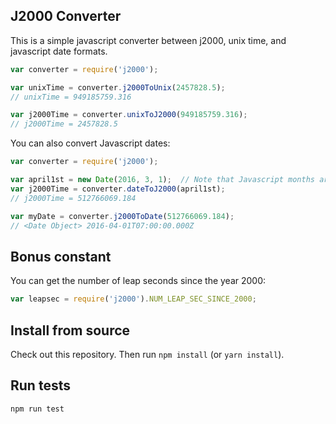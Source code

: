 J2000 Converter
---

This is a simple javascript converter between j2000, unix time, and javascript date formats.

```javascript
var converter = require('j2000');

var unixTime = converter.j2000ToUnix(2457828.5);
// unixTime = 949185759.316

var j2000Time = converter.unixToJ2000(949185759.316);
// j2000Time = 2457828.5
```

You can also convert Javascript dates:

```javascript
var converter = require('j2000');

var april1st = new Date(2016, 3, 1);  // Note that Javascript months are 0-indexed
var j2000Time = converter.dateToJ2000(april1st);
// j2000Time = 512766069.184

var myDate = converter.j2000ToDate(512766069.184);
// <Date Object> 2016-04-01T07:00:00.000Z
```

## Bonus constant

You can get the number of leap seconds since the year 2000:

```javascript
var leapsec = require('j2000').NUM_LEAP_SEC_SINCE_2000;
```

## Install from source

Check out this repository.  Then run `npm install` (or `yarn install`).

## Run tests

```
npm run test
```
